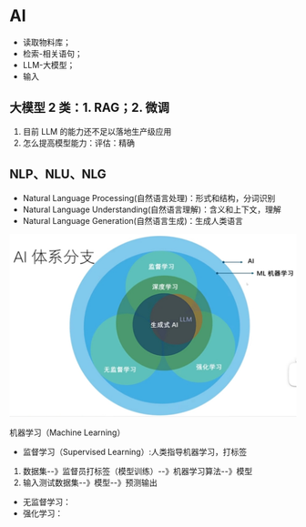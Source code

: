# AI

- 读取物料库；
- 检索-相关语句；
- LLM-大模型；
- 输入

## 大模型 2 类：1. RAG；2. 微调

1. 目前 LLM 的能力还不足以落地生产级应用
2. 怎么提高模型能力：评估：精确

## NLP、NLU、NLG

- Natural Language Processing(自然语言处理)：形式和结构，分词识别
- Natural Language Understanding(自然语言理解)：含义和上下文，理解
- Natural Language Generation(自然语言生成)：生成人类语言

![AI体系分支](./img/AI体系分支.png)

机器学习（Machine Learning）

- 监督学习（Supervised Learning）:人类指导机器学习，打标签

1. 数据集--》监督员打标签（模型训练）--》机器学习算法--》模型
2. 输入测试数据集--》模型--》预测输出

- 无监督学习：
- 强化学习：

